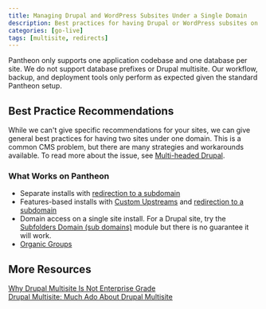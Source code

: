 ```yaml
---
title: Managing Drupal and WordPress Subsites Under a Single Domain
description: Best practices for having Drupal or WordPress subsites on one domain.
categories: [go-live]
tags: [multisite, redirects]
---
```

Pantheon only supports one application codebase and one database per site. We do not support database prefixes or Drupal multisite. Our workflow, backup, and deployment tools only perform as expected given the standard Pantheon setup.

## Best Practice Recommendations
While we can't give specific recommendations for your sites, we can give general best practices for having two sites under one domain. This is a common CMS problem, but there are many strategies and workarounds available. To read more about the issue, see [Multi-headed Drupal](https://www.palantir.net/blog/multi-headed-drupal).

### What Works on Pantheon

- Separate installs with [redirection to a subdomain](/guides/domains)
- Features-based installs with [Custom Upstreams](/guides/custom-upstream) and [redirection to a subdomain](/guides/domains)
- Domain access on a single site install. For a Drupal site, try the [Subfolders Domain (sub domains)](https://www.drupal.org/project/subfolders_domain) module but there is no guarantee it will work.
- [Organic Groups](https://www.drupal.org/project/og)  

## More Resources
[Why Drupal Multisite Is Not Enterprise Grade](https://pantheon.io/blog/why-drupal-multisite-not-enterprise-grade)  
[Drupal Multisite: Much Ado About Drupal Multisite](https://pantheon.io/blog/drupal-multisite-much-ado-about-drupal-multisite)  
